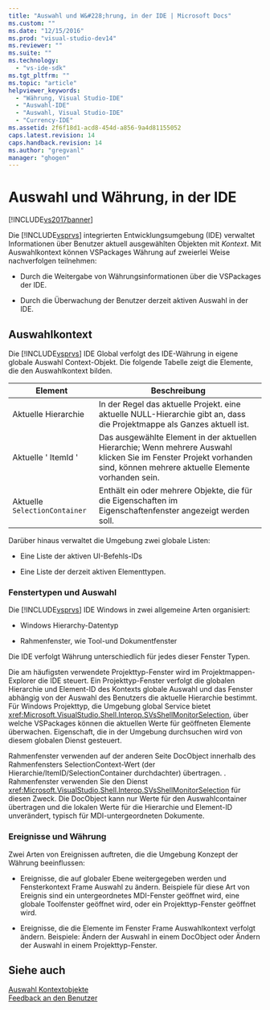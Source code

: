 ```yaml
---
title: "Auswahl und W&#228;hrung, in der IDE | Microsoft Docs"
ms.custom: ""
ms.date: "12/15/2016"
ms.prod: "visual-studio-dev14"
ms.reviewer: ""
ms.suite: ""
ms.technology: 
  - "vs-ide-sdk"
ms.tgt_pltfrm: ""
ms.topic: "article"
helpviewer_keywords: 
  - "Währung, Visual Studio-IDE"
  - "Auswahl-IDE"
  - "Auswahl, Visual Studio-IDE"
  - "Currency-IDE"
ms.assetid: 2f6f18d1-acd8-454d-a856-9a4d81155052
caps.latest.revision: 14
caps.handback.revision: 14
ms.author: "gregvanl"
manager: "ghogen"
---
```

# Auswahl und W&#228;hrung, in der IDE
[!INCLUDE[vs2017banner](../../code-quality/includes/vs2017banner.md)]

Die [!INCLUDE[vsprvs](../../code-quality/includes/vsprvs_md.md)] integrierten Entwicklungsumgebung \(IDE\) verwaltet Informationen über Benutzer aktuell ausgewählten Objekten mit *Kontext*. Mit Auswahlkontext können VSPackages Währung auf zweierlei Weise nachverfolgen teilnehmen:  
  
-   Durch die Weitergabe von Währungsinformationen über die VSPackages der IDE.  
  
-   Durch die Überwachung der Benutzer derzeit aktiven Auswahl in der IDE.  
  
## Auswahlkontext  
 Die [!INCLUDE[vsprvs](../../code-quality/includes/vsprvs_md.md)] IDE Global verfolgt des IDE\-Währung in eigene globale Auswahl Context\-Objekt. Die folgende Tabelle zeigt die Elemente, die den Auswahlkontext bilden.  
  
|Element|Beschreibung|  
|-------------|------------------|  
|Aktuelle Hierarchie|In der Regel das aktuelle Projekt. eine aktuelle NULL\-Hierarchie gibt an, dass die Projektmappe als Ganzes aktuell ist.|  
|Aktuelle ' ItemId '|Das ausgewählte Element in der aktuellen Hierarchie; Wenn mehrere Auswahl klicken Sie im Fenster Projekt vorhanden sind, können mehrere aktuelle Elemente vorhanden sein.|  
|Aktuelle `SelectionContainer`|Enthält ein oder mehrere Objekte, die für die Eigenschaften im Eigenschaftenfenster angezeigt werden soll.|  
  
 Darüber hinaus verwaltet die Umgebung zwei globale Listen:  
  
-   Eine Liste der aktiven UI\-Befehls\-IDs  
  
-   Eine Liste der derzeit aktiven Elementtypen.  
  
### Fenstertypen und Auswahl  
 Die [!INCLUDE[vsprvs](../../code-quality/includes/vsprvs_md.md)] IDE Windows in zwei allgemeine Arten organisiert:  
  
-   Windows Hierarchy\-Datentyp  
  
-   Rahmenfenster, wie Tool\-und Dokumentfenster  
  
 Die IDE verfolgt Währung unterschiedlich für jedes dieser Fenster Typen.  
  
 Die am häufigsten verwendete Projekttyp\-Fenster wird im Projektmappen\-Explorer die IDE steuert. Ein Projekttyp\-Fenster verfolgt die globalen Hierarchie und Element\-ID des Kontexts globale Auswahl und das Fenster abhängig von der Auswahl des Benutzers die aktuelle Hierarchie bestimmt. Für Windows Projekttyp, die Umgebung global Service bietet <xref:Microsoft.VisualStudio.Shell.Interop.SVsShellMonitorSelection>, über welche VSPackages können die aktuellen Werte für geöffneten Elemente überwachen. Eigenschaft, die in der Umgebung durchsuchen wird von diesem globalen Dienst gesteuert.  
  
 Rahmenfenster verwenden auf der anderen Seite DocObject innerhalb des Rahmenfensters SelectionContext\-Wert \(der Hierarchie\/ItemID\/SelectionContainer durchdachter\) übertragen. . Rahmenfenster verwenden Sie den Dienst <xref:Microsoft.VisualStudio.Shell.Interop.SVsShellMonitorSelection> für diesen Zweck. Die DocObject kann nur Werte für den Auswahlcontainer übertragen und die lokalen Werte für die Hierarchie und Element\-ID unverändert, typisch für MDI\-untergeordneten Dokumente.  
  
### Ereignisse und Währung  
 Zwei Arten von Ereignissen auftreten, die die Umgebung Konzept der Währung beeinflussen:  
  
-   Ereignisse, die auf globaler Ebene weitergegeben werden und Fensterkontext Frame Auswahl zu ändern. Beispiele für diese Art von Ereignis sind ein untergeordnetes MDI\-Fenster geöffnet wird, eine globale Toolfenster geöffnet wird, oder ein Projekttyp\-Fenster geöffnet wird.  
  
-   Ereignisse, die die Elemente im Fenster Frame Auswahlkontext verfolgt ändern. Beispiele: Ändern der Auswahl in einem DocObject oder Ändern der Auswahl in einem Projekttyp\-Fenster.  
  
## Siehe auch  
 [Auswahl Kontextobjekte](../../extensibility/internals/selection-context-objects.md)   
 [Feedback an den Benutzer](../../extensibility/internals/feedback-to-the-user.md)
